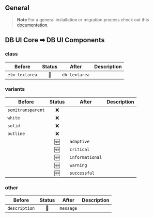 ## General

> **Note**
> For a general installation or migration process check out this [documentation](https://www.npmjs.com/package/@db-ui/components).

## DB UI Core ➡ DB UI Components

### class

| Before         | Status | After         | Description |
| -------------- | :----: | ------------- | ----------- |
| `elm-textarea` |   🔁   | `db-textarea` |             |

### variants

| Before            | Status | After           | Description |
| ----------------- | :----: | --------------- | ----------- |
| `semitransparent` |   ❌   |                 |             |
| `white`           |   ❌   |                 |             |
| `solid`           |   ❌   |                 |             |
| `outline`         |   ❌   |                 |             |
|                   |   🆕   | `adaptive`      |             |
|                   |   🆕   | `critical`      |             |
|                   |   🆕   | `informational` |             |
|                   |   🆕   | `warning`       |             |
|                   |   🆕   | `successful`    |             |

### other

| Before        | Status | After     | Description |
| ------------- | :----: | --------- | ----------- |
| `description` |   🔁   | `message` |             |
